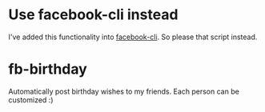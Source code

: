 # Use facebook-cli instead
I've added this functionality into [facebook-cli](https://github.com/Senth/facebook-cli). So please that script instead.

# fb-birthday
Automatically post birthday wishes to my friends. Each person can be customized :)
